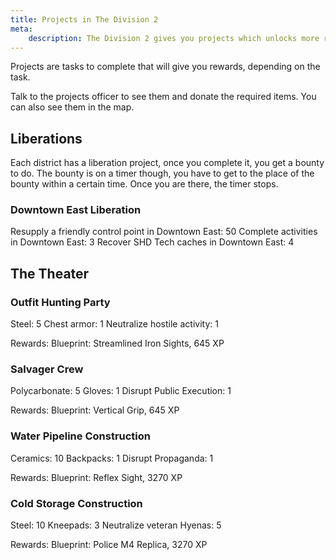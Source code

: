 ```yaml
---
title: Projects in The Division 2
meta:
    description: The Division 2 gives you projects which unlocks more rewards. All you need to know about them can be found here.
---
```


Projects are tasks to complete that will give you rewards, depending on the task.

Talk to the projects officer to see them and donate the required items. You can also see them in the map.

## Liberations

Each district has a liberation project, once you complete it, you get a bounty to do. The bounty is on a timer though, you have to get to the place of the bounty within a certain time. Once you are there, the timer stops.

### Downtown East Liberation

Resupply a friendly control point in Downtown East: 50
Complete activities in Downtown East: 3
Recover SHD Tech caches in Downtown East: 4

## The Theater

### Outfit Hunting Party

Steel: 5
Chest armor: 1
Neutralize hostile activity: 1

Rewards: Blueprint: Streamlined Iron Sights, 645 XP

### Salvager Crew

Polycarbonate: 5
Gloves: 1
Disrupt Public Execution: 1

Rewards: Blueprint: Vertical Grip, 645 XP

 
### Water Pipeline Construction

Ceramics: 10
Backpacks: 1
Disrupt Propaganda: 1

Rewards: Blueprint: Reflex Sight, 3270 XP

### Cold Storage Construction

Steel: 10
Kneepads: 3
Neutralize veteran Hyenas: 5

Rewards: Blueprint: Police M4 Replica, 3270 XP